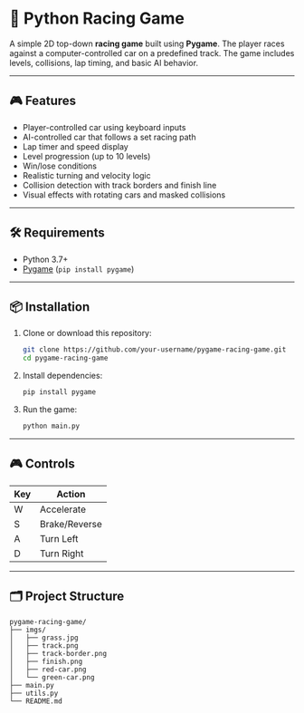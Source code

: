 # 🏁 Python Racing Game

A simple 2D top-down **racing game** built using **Pygame**. The player races against a computer-controlled car on a predefined track. The game includes levels, collisions, lap timing, and basic AI behavior.

---

## 🎮 Features

- Player-controlled car using keyboard inputs
- AI-controlled car that follows a set racing path
- Lap timer and speed display
- Level progression (up to 10 levels)
- Win/lose conditions
- Realistic turning and velocity logic
- Collision detection with track borders and finish line
- Visual effects with rotating cars and masked collisions

---

## 🛠️ Requirements

- Python 3.7+
- [Pygame](https://www.pygame.org/) (`pip install pygame`)

---

## 📦 Installation

1. Clone or download this repository:
    ```bash
    git clone https://github.com/your-username/pygame-racing-game.git
    cd pygame-racing-game
    ```

2. Install dependencies:
    ```bash
    pip install pygame
    ```

3. Run the game:
    ```bash
    python main.py
    ```

---

## 🎮 Controls

| Key | Action           |
|-----|------------------|
| W   | Accelerate       |
| S   | Brake/Reverse    |
| A   | Turn Left        |
| D   | Turn Right       |

---

## 🗂️ Project Structure

```plaintext
pygame-racing-game/
├── imgs/
│   ├── grass.jpg
│   ├── track.png
│   ├── track-border.png
│   ├── finish.png
│   ├── red-car.png
│   └── green-car.png
├── main.py
├── utils.py
└── README.md
